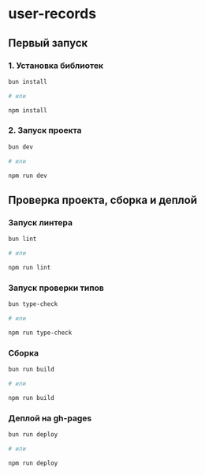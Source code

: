 # user-records

## Первый запуск

### 1. Установка библиотек

```sh
bun install

# или

npm install
```

### 2. Запуск проекта

```sh
bun dev

# или

npm run dev
```

## Проверка проекта, сборка и деплой

### Запуск линтера

```sh
bun lint

# или

npm run lint
```

### Запуск проверки типов

```sh
bun type-check

# или

npm run type-check
```

### Сборка

```sh
bun run build

# или

npm run build
```

### Деплой на gh-pages

```sh
bun run deploy

# или

npm run deploy
```

